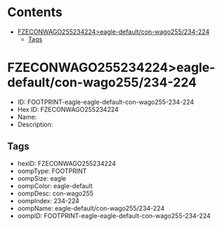 



Contents
========

* [FZECONWAGO255234224>eagle-default/con-wago255/234-224](#fzeconwago255234224eagle-defaultcon-wago255234-224)
	* [Tags](#tags)

# FZECONWAGO255234224>eagle-default/con-wago255/234-224

- ID: FOOTPRINT-eagle-eagle-default-con-wago255-234-224
- Hex ID: FZECONWAGO255234224
- Name: 
- Description: 

## Tags

- hexID: FZECONWAGO255234224
- oompType: FOOTPRINT
- oompSize: eagle
- oompColor: eagle-default
- oompDesc: con-wago255
- oompIndex: 234-224
- oompName: eagle-default/con-wago255/234-224
- oompID: FOOTPRINT-eagle-eagle-default-con-wago255-234-224
